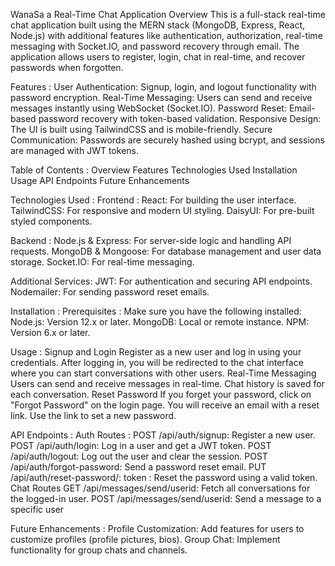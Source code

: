WanaSa a Real-Time Chat Application
Overview
This is a full-stack real-time chat application built using the MERN stack (MongoDB, Express, React, Node.js) with additional features like authentication, authorization, real-time messaging with Socket.IO, and password recovery through email. The application allows users to register, login, chat in real-time, and recover passwords when forgotten.

Features :
User Authentication: Signup, login, and logout functionality with password encryption.
Real-Time Messaging: Users can send and receive messages instantly using WebSocket (Socket.IO).
Password Reset: Email-based password recovery with token-based validation.
Responsive Design: The UI is built using TailwindCSS and is mobile-friendly.
Secure Communication: Passwords are securely hashed using bcrypt, and sessions are managed with JWT tokens.

Table of Contents :
Overview
Features
Technologies Used
Installation
Usage
API Endpoints
Future Enhancements


Technologies Used :
Frontend :
React: For building the user interface.
TailwindCSS: For responsive and modern UI styling.
DaisyUI: For pre-built styled components.

Backend :
Node.js & Express: For server-side logic and handling API requests.
MongoDB & Mongoose: For database management and user data storage.
Socket.IO: For real-time messaging.

Additional Services:
JWT: For authentication and securing API endpoints.
Nodemailer: For sending password reset emails.


Installation :
Prerequisites :
Make sure you have the following installed:
Node.js: Version 12.x or later.
MongoDB: Local or remote instance.
NPM: Version 6.x or later.

Usage :
Signup and Login
Register as a new user and log in using your credentials.
After logging in, you will be redirected to the chat interface where you can start conversations with other users.
Real-Time Messaging
Users can send and receive messages in real-time.
Chat history is saved for each conversation.
Reset Password
If you forget your password, click on "Forgot Password" on the login page.
You will receive an email with a reset link. Use the link to set a new password.


API Endpoints :
Auth Routes :
POST /api/auth/signup: Register a new user.
POST /api/auth/login: Log in a user and get a JWT token.
POST /api/auth/logout: Log out the user and clear the session.
POST /api/auth/forgot-password: Send a password reset email.
PUT /api/auth/reset-password/: token : Reset the password using a valid token.
Chat Routes
GET /api/messages/send/userid: Fetch all conversations for the logged-in user.
POST /api/messages/send/userid: Send a message to  a specific user


Future Enhancements :
Profile Customization: Add features for users to customize profiles (profile pictures, bios).
Group Chat: Implement functionality for group chats and channels.
